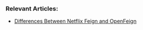 ### Relevant Articles:

- [Differences Between Netflix Feign and OpenFeign](https://www.baeldung.com/netflix-feign-vs-openfeign)
